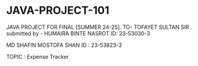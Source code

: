 # JAVA-PROJECT-101
JAVA PROJECT FOR FINAL [SUMMER 24-25]. TO- TOFAYET SULTAN SIR .
submitted by -
HUMAIRA BINTE NASROT
ID: 23-53030-3
 
MD SHAFIN MOSTOFA SHAN
ID : 23-53823-3
 
TOPIC : Expense  Tracker
